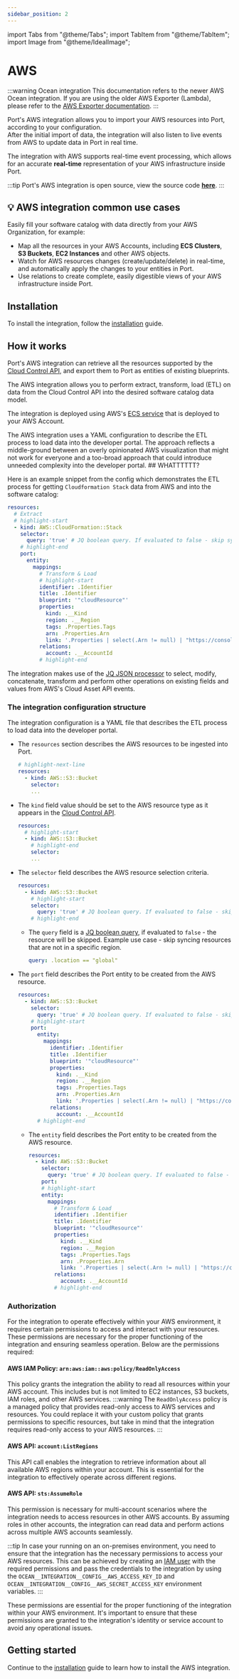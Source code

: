 ```yaml
---
sidebar_position: 2
---
```


import Tabs from "@theme/Tabs";
import TabItem from "@theme/TabItem";
import Image from "@theme/IdealImage";

# AWS

:::warning Ocean integration
This documentation refers to the newer AWS Ocean integration. If you are using the older AWS Exporter (Lambda), please refer to the [AWS Exporter documentation](./aws-exporter/).
:::

Port's AWS integration allows you to import your AWS resources into Port, according to your configuration.  
After the initial import of data, the integration will also listen to live events from AWS to update data in Port in real time.

The integration with AWS supports real-time event processing, which allows for an accurate **real-time** representation of your AWS infrastructure inside Port.

:::tip
Port's AWS integration is open source, view the source code [**here**](https://github.com/port-labs/ocean/tree/main/integrations/aws).
:::

## 💡 AWS integration common use cases

Easily fill your software catalog with data directly from your AWS Organization, for example:

- Map all the resources in your AWS Accounts, including **ECS Clusters**, **S3 Buckets**, **EC2 Instances** and other AWS objects.
- Watch for AWS resources changes (create/update/delete) in real-time, and automatically apply the changes to your entities in Port.
- Use relations to create complete, easily digestible views of your AWS infrastructure inside Port.

## Installation

To install the integration, follow the [installation](./installation.md) guide.

## How it works

Port's AWS integration can retrieve all the resources supported by the [Cloud Control API](https://docs.aws.amazon.com/cloudcontrolapi/latest/userguide/supported-resources.html), and export them to Port as entities of existing blueprints.

The AWS integration allows you to perform extract, transform, load (ETL) on data from the Cloud Control API into the desired software catalog data model.

The integration is deployed using AWS's [ECS service](https://docs.aws.amazon.com/AmazonECS/latest/developerguide/ecs_services.html) that is deployed to your AWS Account.

The AWS integration uses a YAML configuration to describe the ETL process to load data into the developer portal. The approach reflects a middle-ground between an overly opinionated AWS visualization that might not work for everyone and a too-broad approach that could introduce unneeded complexity into the developer portal. ## WHATTTTTT?

Here is an example snippet from the config which demonstrates the ETL process for getting `Cloudformation Stack` data from AWS and into the software catalog:

```yaml showLineNumbers
resources:
  # Extract
  # highlight-start
  - kind: AWS::CloudFormation::Stack
    selector:
      query: 'true' # JQ boolean query. If evaluated to false - skip syncing the object.
    # highlight-end
    port:
      entity:
        mappings:
          # Transform & Load
          # highlight-start
          identifier: .Identifier
          title: .Identifier
          blueprint: '"cloudResource"'
          properties:
            kind: .__Kind
            region: .__Region
            tags: .Properties.Tags
            arn: .Properties.Arn
            link: '.Properties | select(.Arn != null) | "https://console.aws.amazon.com/go/view?arn=" + .Arn'
          relations:
            account: .__AccountId
          # highlight-end
```

The integration makes use of the [JQ JSON processor](https://stedolan.github.io/jq/manual/) to select, modify, concatenate, transform and perform other operations on existing fields and values from AWS's Cloud Asset API events.

### The integration configuration structure

The integration configuration is a YAML file that describes the ETL process to load data into the developer portal.

- The `resources` section describes the AWS resources to be ingested into Port.
  ```yaml showLineNumbers
  # highlight-next-line
  resources:
    - kind: AWS::S3::Bucket
      selector:
      ...
  ```
- The `kind` field value should be set to the AWS resource type as it appears in the [Cloud Control API](https://docs.aws.amazon.com/cloudcontrolapi/latest/userguide/supported-resources.html).
  ```yaml showLineNumbers
  resources:
    # highlight-start
    - kind: AWS::S3::Bucket
      # highlight-end
      selector:
      ...
  ```
- The `selector` field describes the AWS resource selection criteria.

  ```yaml showLineNumbers
  resources:
    - kind: AWS::S3::Bucket
      # highlight-start
      selector:
        query: 'true' # JQ boolean query. If evaluated to false - skip syncing the object.
      # highlight-end
  ```

  - The `query` field is a [JQ boolean query](https://stedolan.github.io/jq/manual/#Basicfilters), if evaluated to `false` - the resource will be skipped. Example use case - skip syncing resources that are not in a specific region.
    ```yaml showLineNumbers
    query: .location == "global"
    ```

- The `port` field describes the Port entity to be created from the AWS resource.
  ```yaml showLineNumbers
  resources:
    - kind: AWS::S3::Bucket
      selector:
        query: 'true' # JQ boolean query. If evaluated to false - skip syncing the object.
      # highlight-start
      port:
        entity:
          mappings:
            identifier: .Identifier
            title: .Identifier
            blueprint: '"cloudResource"'
            properties:
              kind: .__Kind
              region: .__Region
              tags: .Properties.Tags
              arn: .Properties.Arn
              link: '.Properties | select(.Arn != null) | "https://console.aws.amazon.com/go/view?arn=" + .Arn'
            relations:
              account: .__AccountId
        # highlight-end
  ```
  - The `entity` field describes the Port entity to be created from the AWS resource.
    ```yaml showLineNumbers
    resources:
      - kind: AWS::S3::Bucket
        selector:
          query: 'true' # JQ boolean query. If evaluated to false - skip syncing the object.
        port:
        # highlight-start
        entity:
          mappings:
            # Transform & Load
            identifier: .Identifier
            title: .Identifier
            blueprint: '"cloudResource"'
            properties:
              kind: .__Kind
              region: .__Region
              tags: .Properties.Tags
              arn: .Properties.Arn
              link: '.Properties | select(.Arn != null) | "https://console.aws.amazon.com/go/view?arn=" + .Arn'
            relations:
              account: .__AccountId
            # highlight-end
    ```

### Authorization

For the integration to operate effectively within your AWS environment, it requires certain permissions to access and interact with your resources. These permissions are necessary for the proper functioning of the integration and ensuring seamless operation. Below are the permissions required:

#### AWS IAM Policy: `arn:aws:iam::aws:policy/ReadOnlyAccess`

This policy grants the integration the ability to read all resources within your AWS account. This includes but is not limited to EC2 instances, S3 buckets, IAM roles, and other AWS services.
:::warning
The `ReadOnlyAccess` policy is a managed policy that provides read-only access to AWS services and resources. You could replace it with your custom policy that grants permissions to specific resources, but take in mind that the integration requires read-only access to your AWS resources.
:::

#### AWS API: `account:ListRegions`

This API call enables the integration to retrieve information about all available AWS regions within your account. This is essential for the integration to effectively operate across different regions.

#### AWS API: `sts:AssumeRole`

This permission is necessary for multi-account scenarios where the integration needs to access resources in other AWS accounts. By assuming roles in other accounts, the integration can read data and perform actions across multiple AWS accounts seamlessly.

:::tip
In case your running on an on-premises environment, you need to ensure that the integration has the necessary permissions to access your AWS resources. This can be achieved by creating an [IAM user](https://docs.aws.amazon.com/IAM/latest/UserGuide/id_users_create.html) with the required permissions and pass the credentials to the integration by using the `OCEAN__INTEGRATION__CONFIG__AWS_ACCESS_KEY_ID` and `OCEAN__INTEGRATION__CONFIG__AWS_SECRET_ACCESS_KEY` environment variables.
:::

These permissions are essential for the proper functioning of the integration within your AWS environment. It's important to ensure that these permissions are granted to the integration's identity or service account to avoid any operational issues.

## Getting started

Continue to the [installation](./installation.md) guide to learn how to install the AWS integration.

